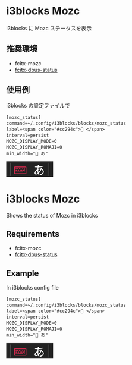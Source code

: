 # i3blocks Mozc

i3blocks に Mozc ステータスを表示

## 推奨環境

- fcitx-mozc
- [fcitx-dbus-status](https://github.com/clear-code/fcitx-dbus-status)

## 使用例

i3blocks の設定ファイルで

```
[mozc_status]
command=~/.config/i3blocks/blocks/mozc_status
label=<span color="#cc294c"> </span>
interval=persist
MOZC_DISPLAY_MODE=0
MOZC_DISPLAY_ROMAJI=0
min_width=" あ"
```

![](/preview/preview.png)

# i3blocks Mozc

Shows the status of Mozc in i3blocks

## Requirements

- fcitx-mozc
- [fcitx-dbus-status](https://github.com/clear-code/fcitx-dbus-status)

## Example

In i3blocks config file

```
[mozc_status]
command=~/.config/i3blocks/blocks/mozc_status
label=<span color="#cc294c"> </span>
interval=persist
MOZC_DISPLAY_MODE=0
MOZC_DISPLAY_ROMAJI=0
min_width=" あ"
```

![](/preview/preview.png)
